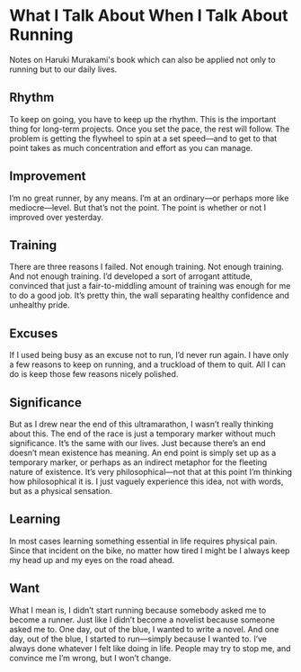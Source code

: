 # What I Talk About When I Talk About Running
Notes on Haruki Murakami's book which can also be applied not only to running but to our daily lives.

## Rhythm
To keep on going, you have to keep up the rhythm. This is the important thing for long-term projects. Once you set the 
pace, the rest will follow. The problem is getting the flywheel to spin at a set speed—and to get to that point takes as 
much concentration and effort as you can manage.

## Improvement
I’m no great runner, by any means. I’m at an ordinary—or perhaps more like mediocre—level. But that’s not the point. 
The point is whether or not I improved over yesterday.

## Training
There are three reasons I failed. Not enough training. Not enough training. And not enough training. I’d developed a 
sort of arrogant attitude, convinced that just a fair-to-middling amount of training was enough for me to do a good job. 
It’s pretty thin, the wall separating healthy confidence and unhealthy pride.

## Excuses
If I used being busy as an excuse not to run, I’d never run again. I have only a few reasons to keep on running, and a 
truckload of them to quit. All I can do is keep those few reasons nicely polished.

## Significance
But as I drew near the end of this ultramarathon, I wasn’t really thinking about this. The end of the race is just a 
temporary marker without much significance. It’s the same with our lives. Just because there’s an end doesn’t mean 
existence has meaning. An end point is simply set up as a temporary marker, or perhaps as an indirect metaphor for the 
fleeting nature of existence. It’s very philosophical—not that at this point I’m thinking how philosophical it is. I 
just vaguely experience this idea, not with words, but as a physical sensation.

## Learning
In most cases learning something essential in life requires physical pain. Since that incident on the bike, no matter 
how tired I might be I always keep my head up and my eyes on the road ahead.

## Want
What I mean is, I didn’t start running because somebody asked me to become a runner. Just like I didn’t become a 
novelist because someone asked me to. One day, out of the blue, I wanted to write a novel. And one day, out of the blue, 
I started to run—simply because I wanted to. I’ve always done whatever I felt like doing in life. People may try to stop 
me, and convince me I’m wrong, but I won’t change.

